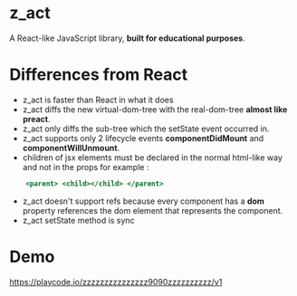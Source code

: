 # z_act
A React-like JavaScript library, **built for educational purposes**.

# Differences from React
- z_act is faster than React in what it does
- z_act diffs the new virtual-dom-tree with the real-dom-tree **almost like preact**.
- z_act only diffs the sub-tree which the setState event occurred in.
- z_act supports only 2 lifecycle events **componentDidMount** and **componentWillUnmount**.
- children of jsx elements must be declared in the normal html-like way and not in the props for example :
```jsx
    <parent> <child></child> </parent>
```
- z_act doesn't support refs because every component has a **dom** property references the dom element that represents the component.
- z_act setState method is sync

# Demo
https://playcode.io/zzzzzzzzzzzzzzz9090zzzzzzzzzz/v1
